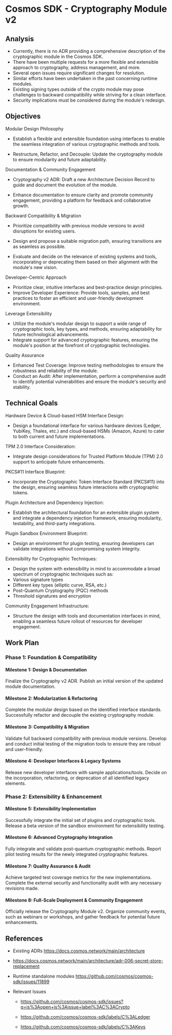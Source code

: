 # Cosmos SDK - Cryptography Module v2

## Analysis

* Currently, there is no ADR providing a comprehensive description of the cryptographic module in the Cosmos SDK.
* There have been multiple requests for a more flexible and extensible approach to cryptography, address management, and more.
* Several open issues require significant changes for resolution.
* Similar efforts have been undertaken in the past concerning runtime modules.
* Existing signing types outside of the crypto module may pose challenges to backward compatibility while striving for a clean interface.
* Security implications must be considered during the module's redesign.

## Objectives

Modular Design Philosophy

* Establish a flexible and extensible foundation using interfaces to enable the seamless integration of various cryptographic methods and tools.

* Restructure, Refactor, and Decouple: Update the cryptography module to ensure modularity and future adaptability.

Documentation & Community Engagement

* Cryptography v2 ADR: Draft a new Architecture Decision Record to guide and document the evolution of the module.

* Enhance documentation to ensure clarity and promote community engagement, providing a platform for feedback and collaborative growth.

Backward Compatibility & Migration

* Prioritize compatibility with previous module versions to avoid disruptions for existing users.

* Design and propose a suitable migration path, ensuring transitions are as seamless as possible.

* Evaluate and decide on the relevance of existing systems and tools, incorporating or deprecating them based on their alignment with the module's new vision.

Developer-Centric Approach

* Prioritize clear, intuitive interfaces and best-practice design principles.
* Improve Developer Experience: Provide tools, samples, and best practices to foster an efficient and user-friendly development environment.

Leverage Extensibility

* Utilize the module's modular design to support a wide range of cryptographic tools, key types, and methods, ensuring adaptability for future technological advancements.
* Integrate support for advanced cryptographic features, ensuring the module's position at the forefront of cryptographic technologies.

Quality Assurance

* Enhanced Test Coverage: Improve testing methodologies to ensure the robustness and reliability of the module.
* Conduct an Audit: After implementation, perform a comprehensive audit to identify potential vulnerabilities and ensure the module's security and stability.

## Technical Goals

Hardware Device & Cloud-based HSM Interface Design:

* Design a foundational interface for various hardware devices (Ledger, YubiKey, Thales, etc.) and cloud-based HSMs (Amazon, Azure) to cater to both current and future implementations.

TPM 2.0 Interface Consideration:

* Integrate design considerations for Trusted Platform Module (TPM) 2.0 support to anticipate future enhancements.

PKCS#11 Interface Blueprint:

* Incorporate the Cryptographic Token Interface Standard (PKCS#11) into the design, ensuring seamless future interactions with cryptographic tokens.

Plugin Architecture and Dependency Injection:

* Establish the architectural foundation for an extensible plugin system and integrate a dependency injection framework, ensuring modularity, testability, and third-party integrations.

Plugin Sandbox Environment Blueprint:

* Design an environment for plugin testing, ensuring developers can validate integrations without compromising system integrity.

Extensibility for Cryptographic Techniques:

* Design the system with extensibility in mind to accommodate a broad spectrum of cryptographic techniques such as:
* Various signature types
* Different key types (elliptic curve, RSA, etc.)
* Post-Quantum Cryptography (PQC) methods
* Threshold signatures and encryption

Community Engagement Infrastructure:

* Structure the design with tools and documentation interfaces in mind, enabling a seamless future rollout of resources for developer engagement.

## Work Plan

### Phase 1: Foundation & Compatibility

#### Milestone 1: Design & Documentation

Finalize the Cryptography v2 ADR.
Publish an initial version of the updated module documentation.

#### Milestone 2: Modularization & Refactoring

Complete the modular design based on the identified interface standards.
Successfully refactor and decouple the existing cryptography module.

#### Milestone 3: Compatibility & Migration

Validate full backward compatibility with previous module versions.
Develop and conduct initial testing of the migration tools to ensure they are robust and user-friendly.

#### Milestone 4: Developer Interfaces & Legacy Systems

Release new developer interfaces with sample applications/tools.
Decide on the incorporation, refactoring, or deprecation of all identified legacy elements.

### Phase 2: Extensibility & Enhancement

#### Milestone 5: Extensibility Implementation

Successfully integrate the initial set of plugins and cryptographic tools.
Release a beta version of the sandbox environment for extensibility testing.

#### Milestone 6: Advanced Cryptography Integration

Fully integrate and validate post-quantum cryptographic methods.
Report pilot testing results for the newly integrated cryptographic features.

#### Milestone 7: Quality Assurance & Audit

Achieve targeted test coverage metrics for the new implementations.
Complete the external security and functionality audit with any necessary revisions made.

#### Milestone 8: Full-Scale Deployment & Community Engagement

Officially release the Cryptography Module v2.
Organize community events, such as webinars or workshops, and gather feedback for potential future enhancements.

## References

* Existing ADRs https://docs.cosmos.network/main/architecture

* https://docs.cosmos.network/main/architecture/adr-006-secret-store-replacement

* Runtime standalone modules https://github.com/cosmos/cosmos-sdk/issues/11899

* Relevant Issues ​


    * https://github.com/cosmos/cosmos-sdk/issues?q=is%3Aopen+is%3Aissue+label%3AC%3ACrypto

    * https://github.com/cosmos/cosmos-sdk/labels/C%3ALedger

    * https://github.com/cosmos/cosmos-sdk/labels/C%3AKeys

